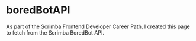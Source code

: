 # boredBotAPI

As part of the Scrimba Frontend Developer Career Path, I created this page to fetch from the Scrimba BoredBot API.
